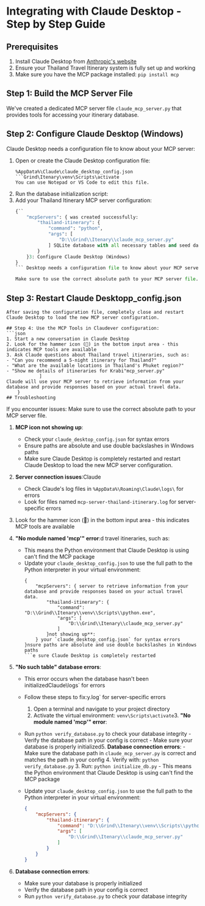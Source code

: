 # Integrating with Claude Desktop - Step by Step Guide

## Prerequisites

1. Install Claude Desktop from [Anthropic's website](https://www.anthropic.com/claude)
2. Ensure your Thailand Travel Itinerary system is fully set up and working
3. Make sure you have the MCP package installed: `pip install mcp`

## Step 1: Build the MCP Server File

We've created a dedicated MCP server file `claude_mcp_server.py` that provides tools for accessing your itinerary database.

## Step 2: Configure Claude Desktop (Windows)

Claude Desktop needs a configuration file to know about your MCP server:

1. Open or create the Claude Desktop configuration file:
   ```ivate your virtual environment:
   %AppData%\Claude\claude_desktop_config.json
   ```Grind\Itenary\venv\Scripts\activate
   You can use Notepad or VS Code to edit this file.
3. Run the database initialization script:
2. Add your Thailand Itinerary MCP server configuration:
   ```jsoninitialize_db.py
   {``
       "mcpServers": { was created successfully:
           "thailand-itinerary": {
               "command": "python",
               "args": [
                   "D:\\Grind\\Itenary\\claude_mcp_server.py"
               ] SQLite database with all necessary tables and seed data that the MCP server requires.
           }
       }3: Configure Claude Desktop (Windows)
   }
   ``` Desktop needs a configuration file to know about your MCP server:

   Make sure to use the correct absolute path to your MCP server file.
   ```
## Step 3: Restart Claude Desktopp_config.json
   ```
After saving the configuration file, completely close and restart Claude Desktop to load the new MCP server configuration.

## Step 4: Use the MCP Tools in Claudever configuration:
   ```json
1. Start a new conversation in Claude Desktop
2. Look for the hammer icon (🔨) in the bottom input area - this indicates MCP tools are available
3. Ask Claude questions about Thailand travel itineraries, such as:
   - "Can you recommend a 5-night itinerary for Thailand?"
   - "What are the available locations in Thailand's Phuket region?"
   - "Show me details of itineraries for Krabi"mcp_server.py"
               ]
Claude will use your MCP server to retrieve information from your database and provide responses based on your actual travel data.
       }
## Troubleshooting
   ```
If you encounter issues:
   Make sure to use the correct absolute path to your MCP server file.
1. **MCP icon not showing up**:
   - Check your `claude_desktop_config.json` for syntax errors
   - Ensure paths are absolute and use double backslashes in Windows paths
   - Make sure Claude Desktop is completely restarted and restart Claude Desktop to load the new MCP server configuration.

2. **Server connection issues**:Claude
   - Check Claude's log files in `%AppData%\Roaming\Claude\logs\` for errors
   - Look for files named `mcp-server-thailand-itinerary.log` for server-specific errors
2. Look for the hammer icon (🔨) in the bottom input area - this indicates MCP tools are available
3. **"No module named 'mcp'" error**:d travel itineraries, such as:
   - This means the Python environment that Claude Desktop is using can't find the MCP package
   - Update your `claude_desktop_config.json` to use the full path to the Python interpreter in your virtual environment:
     ```jsone details of itineraries for Krabi"
     {
         "mcpServers": { server to retrieve information from your database and provide responses based on your actual travel data.
             "thailand-itinerary": {
                 "command": "D:\\Grind\\Itenary\\venv\\Scripts\\python.exe",
                 "args": [
                     "D:\\Grind\\Itenary\\claude_mcp_server.py"
                 ]
             }not showing up**:
         } your `claude_desktop_config.json` for syntax errors
     }nsure paths are absolute and use double backslashes in Windows paths
     ```e sure Claude Desktop is completely restarted

4. **"No such table" database errors**:
   - This error occurs when the database hasn't been initializedClaude\logs\` for errors
   - Follow these steps to fix:y.log` for server-specific errors
     1. Open a terminal and navigate to your project directory
     2. Activate the virtual environment: `venv\Scripts\activate`3. **"No module named 'mcp'" error**:









   - Run `python verify_database.py` to check your database integrity   - Verify the database path in your config is correct   - Make sure your database is properly initialized5. **Database connection errors**:   - Make sure the database path in `claude_mcp_server.py` is correct and matches the path in your config     4. Verify with: `python verify_database.py`     3. Run: `python initialize_db.py`   - This means the Python environment that Claude Desktop is using can't find the MCP package
   - Update your `claude_desktop_config.json` to use the full path to the Python interpreter in your virtual environment:
     ```json
     {
         "mcpServers": {
             "thailand-itinerary": {
                 "command": "D:\\Grind\\Itenary\\venv\\Scripts\\python.exe",
                 "args": [
                     "D:\\Grind\\Itenary\\claude_mcp_server.py"
                 ]
             }
         }
     }
     ```

4. **Database connection errors**:
   - Make sure your database is properly initialized
   - Verify the database path in your config is correct
   - Run `python verify_database.py` to check your database integrity
